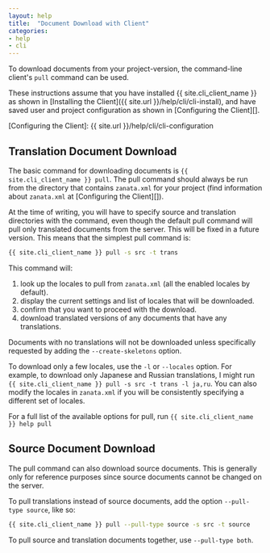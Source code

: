 ```yaml
---
layout: help
title:  "Document Download with Client"
categories:
- help
- cli
---
```


To download documents from your project-version, the command-line client's `pull` command can be used.

These instructions assume that you have installed {{ site.cli_client_name }} as shown in [Installing the Client]({{ site.url }}/help/cli/cli-install), and have saved user and project configuration as shown in [Configuring the Client][].

[Configuring the Client]: {{ site.url }}/help/cli/cli-configuration


## Translation Document Download

The basic command for downloading documents is `{{ site.cli_client_name }} pull`. The pull command should always be run from the directory that contains `zanata.xml` for your project (find information about `zanata.xml` at [Configuring the Client][]).

At the time of writing, you will have to specify source and translation directories with the command, even though the default pull command will pull only translated documents from the server. This will be fixed in a future version. This means that the simplest pull command is:

```bash
{{ site.cli_client_name }} pull -s src -t trans
```


This command will:

 1. look up the locales to pull from `zanata.xml` (all the enabled locales by default).
 1. display the current settings and list of locales that will be downloaded.
 1. confirm that you want to proceed with the download.
 1. download translated versions of any documents that have any translations.

Documents with no translations will not be downloaded unless specifically requested by adding the `--create-skeletons` option.

To download only a few locales, use the `-l` or `--locales` option. For example, to download only Japanese and Russian translations, I might run `{{ site.cli_client_name }} pull -s src -t trans -l ja,ru`. You can also modify the locales in `zanata.xml` if you will be consistently specifying a different set of locales.

For a full list of the available options for pull, run `{{ site.cli_client_name }} help pull`


## Source Document Download

The pull command can also download source documents. This is generally only for reference purposes since source documents cannot be changed on the server.

To pull translations instead of source documents, add the option `--pull-type source`, like so:

```bash
{{ site.cli_client_name }} pull --pull-type source -s src -t source
```

To pull source and translation documents together, use `--pull-type both`.
